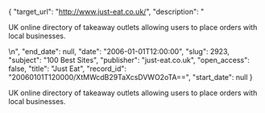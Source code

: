 {
  "target_url": "http://www.just-eat.co.uk/", 
  "description": "<p>UK online directory of takeaway outlets allowing users to place orders with local businesses.</p>\n", 
  "end_date": null, 
  "date": "2006-01-01T12:00:00", 
  "slug": 2923, 
  "subject": "100 Best Sites", 
  "publisher": "just-eat.co.uk", 
  "open_access": false, 
  "title": "Just Eat", 
  "record_id": "20060101T120000/XtMWcdB29TaXcsDVWO2oTA==", 
  "start_date": null
}

<p>UK online directory of takeaway outlets allowing users to place orders with local businesses.</p>
